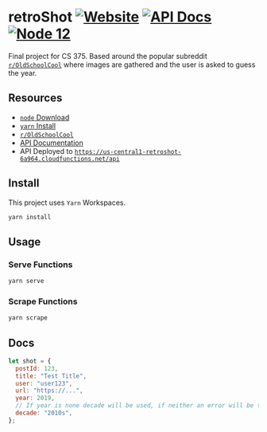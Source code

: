 # retroShot [![Website](https://img.shields.io/website?url=https%3A%2F%2Fretroshot-6a964.firebaseapp.com)](https://retroshot-6a964.firebaseapp.com/) [![API Docs](https://img.shields.io/badge/api%20docs-passing-green)](https://documenter.getpostman.com/view/4309917/TVenfoyk) [![Node 12](https://img.shields.io/badge/node-v12.0-orange)](https://nodejs.org/en/download/releases/)

Final project for CS 375. Based around the popular subreddit [`r/OldSchoolCool`](https://www.reddit.com/r/OldSchoolCool/) where images are gathered and the user is asked to guess the year.

## Resources

- [`node` Download](https://nodejs.org/en/download/releases/)
- [`yarn` Install](https://yarnpkg.com/getting-started/install)
- [`r/OldSchoolCool`](https://www.reddit.com/r/OldSchoolCool/)
- [API Documentation](https://documenter.getpostman.com/view/4309917/TVenfoyk)
- API Deployed to [`https://us-central1-retroshot-6a964.cloudfunctions.net/api`](https://us-central1-retroshot-6a964.cloudfunctions.net/api)

## Install

This project uses `Yarn` Workspaces.

```sh
yarn install
```

## Usage

### Serve Functions

```sh
yarn serve
```

### Scrape Functions

```sh
yarn scrape
```

## Docs

```js
let shot = {
  postId: 123,
  title: "Test Title",
  user: "user123",
  url: "https://...",
  year: 2019,
  // If year is none decade will be used, if neither an error will be thrown
  decade: "2010s",
};
```
